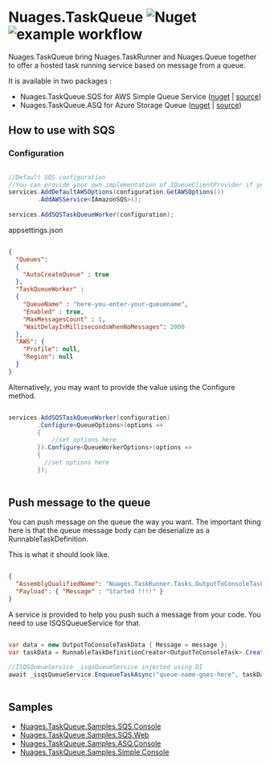 # Nuages.TaskQueue <img alt="Nuget" src="https://img.shields.io/nuget/v/Nuages.TaskQueue?style=flat-square"> ![example workflow](https://github.com/nuages-io/nuages-taskqueue/actions/workflows/nuget.yml/badge.svg)

Nuages.TaskQueue bring Nuages.TaskRunner and Nuages.Queue together to offer a hosted task running service based on message from a queue.

It is available in two packages :

- Nuages.TaskQueue.SQS for AWS Simple Queue Service ([nuget](https://www.nuget.org/packages/Nuages.TaskQueue.SQS) | [source](https://github.com/nuages-io/nuages-taskqueue/tree/main/TaskQueue/Nuages.TaskQueue.SQS))
- Nuages.TaskQueue.ASQ for Azure Storage Queue ([nuget](https://www.nuget.org/packages/Nuages.TaskQueue.ASQ) | [source](https://github.com/nuages-io/nuages-taskqueue/tree/main/TaskQueue/Nuages.TaskQueue.ASQ))

## How to use with SQS

### Configuration

```csharp

//Default SQS configuration
//You can provide your own implementation of IQueueClientProvider if you want to provide the instance using another way.
services.AddDefaultAWSOptions(configuration.GetAWSOptions())
        .AddAWSService<IAmazonSQS>();
        
services.AddSQSTaskQueueWorker(configuration);


```

appsettings.json

````json

{
  "Queues":
  {
    "AutoCreateQueue" : true
  },
  "TaskQueueWorker" :
  {
    "QueueName" : "here-you-enter-your-queuename",
    "Enabled" : true,
    "MaxMessagesCount" : 1,
    "WaitDelayInMillisecondsWhenNoMessages": 2000
  },
  "AWS": {
    "Profile": null,
    "Region": null
  }
}

````

Alternatively, you may want to provide the value using the Configure method.

```csharp

services.AddSQSTaskQueueWorker(configuration)
        .Configure<QueueOptions>(options =>
        {
            //set options here  
        }).Configure<QueueWorkerOptions>(options =>
        {
          //set options here  
        });
        
```

## Push message to the queue

You can push message on the queue the way you want. The important thing here is that the queue message body can be deserialize as a RunnableTaskDefinition.

This is what it should look like.

````json

{
  "AssemblyQualifiedName": "Nuages.TaskRunner.Tasks.OutputToConsoleTask, Nuages.TaskRunner, Version=1.0.0.0, Culture=neutral, PublicKeyToken=null",
  "Payload": { "Message" : "Started !!!!" }
}

````


A service is provided to help you push such a message from your code. You need to use ISQSQueueService for that.

```csharp

var data = new OutputToConsoleTaskData { Message = message };
var taskData = RunnableTaskDefinitionCreator<OutputToConsoleTask>.Create(data);

//ISQSQueueService _isqsQueueService injected using DI
await _isqsQueueService.EnqueueTaskAsync("queue-name-goes-here", taskData);
        
```



## Samples

- [Nuages.TaskQueue.Samples.SQS.Console](https://github.com/nuages-io/nuages-taskqueue/tree/main/TaskQueue/Nuages.TaskQueue.Samples.SQS.Console)
- [Nuages.TaskQueue.Samples.SQS.Web](https://github.com/nuages-io/nuages-taskqueue/tree/main/TaskQueue/Nuages.TaskQueue.Samples.SQS.Web)
- [Nuages.TaskQueue.Samples.ASQ.Console](https://github.com/nuages-io/nuages-taskqueue/tree/main/TaskQueue/Nuages.TaskQueue.Samples.ASQ.Console)
- [Nuages.TaskQueue.Samples.Simple.Console](https://github.com/nuages-io/nuages-taskqueue/tree/main/TaskQueue/Nuages.TaskQueue.Samples.Simple.Console)
